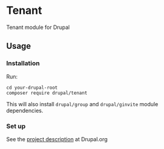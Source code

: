 # Tenant

Tenant module for Drupal

## Usage

### Installation

Run:

```
cd your-drupal-root
composer require drupal/tenant
```

This will also install `drupal/group` and `drupal/ginvite` module dependencies.

### Set up

See the [project description](https://www.drupal.org/project/tenant) at Drupal.org


